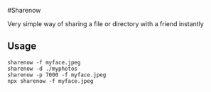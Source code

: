 #Sharenow

Very simple way of sharing a file or directory with a friend instantly

## Usage

```
sharenow -f myface.jpeg
sharenow -d ./myphotos
sharenow -p 7000 -f myface.jpeg
npx sharenow -f myface.jpeg
```
